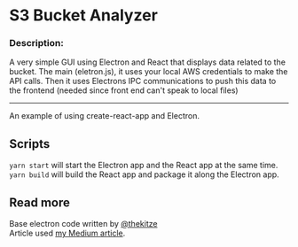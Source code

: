 # S3 Bucket Analyzer

### Description:

A very simple GUI using Electron and React that displays data related to the bucket.
The main (eletron.js), it uses your local AWS credentials to make the API calls.
Then it uses Electrons IPC communications to push this data to the frontend (needed since front end can't speak to local files)

---

An example of using create-react-app and Electron.

## Scripts
```yarn start``` will start the Electron app and the React app at the same time.  
```yarn build``` will build the React app and package it along the Electron app.

## Read more
Base electron code written by [@thekitze](https://twitter.com/thekitze)  
Article used [my Medium article](https://medium.com/@kitze/%EF%B8%8F-from-react-to-an-electron-app-ready-for-production-a0468ecb1da3).
